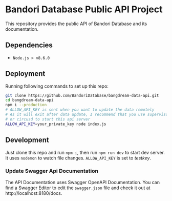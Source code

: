 # Bandori Database Public API Project
This repository provides the public API of Bandori Database and its documentation.

## Dependencies
- `Node.js > v8.6.0`

## Deployment
Running following commands to set up this repo:
```bash
git clone https://github.com/BandoriDatabase/bangdream-data-api.git
cd bangdream-data-api
npm i --production
# ALLOW_API_KEY is sent when you want to update the data remotely
# As it will exit after data update, I recommend that you use supervisor 
# or circusd to start this api server
ALLOW_API_KEY=your_private_key node index.js
```

## Development
Just clone this repo and run `npm i`, then run `npm run dev` to start dev server. It uses `nodemon` to watch file changes. `ALLOW_API_KEY` is set to *testkey*.

### Update Swagger Api Documentation
The API Documentation uses Swagger OpenAPI Documentation. You can find a Swagger Editor to edit the `swagger.json` file and check it out at http://localhost:8180/docs.